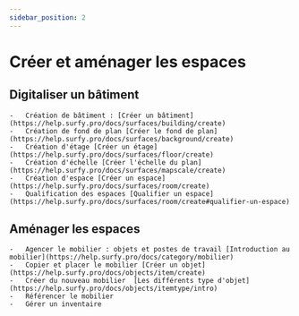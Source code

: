 ```yaml
---
sidebar_position: 2
---
```


# Créer et aménager les espaces

 ## Digitaliser un bâtiment

    -   Création de bâtiment : [Créer un bâtiment](https://help.surfy.pro/docs/surfaces/building/create)
    -   Création de fond de plan [Créer le fond de plan](https://help.surfy.pro/docs/surfaces/background/create)
    -   Création d'étage [Créer un étage](https://help.surfy.pro/docs/surfaces/floor/create)
    -   Création d'échelle [Créer l'échelle du plan](https://help.surfy.pro/docs/surfaces/mapscale/create)
    -   Création d'espace [Créer un espace](https://help.surfy.pro/docs/surfaces/room/create)
    -   Qualification des espaces [Qualifier un espace](https://help.surfy.pro/docs/surfaces/room/create#qualifier-un-espace)

## Aménager les espaces

    -   Agencer le mobilier : objets et postes de travail [Introduction au mobilier](https://help.surfy.pro/docs/category/mobilier)
    -   Copier et placer le mobilier [Créer un objet](https://help.surfy.pro/docs/objects/item/create)   
    -   Créer du nouveau mobilier  [Les différents type d'objet](https://help.surfy.pro/docs/objects/itemtype/intro)
    -   Référencer le mobilier
    -   Gérer un inventaire



